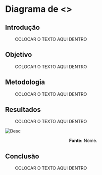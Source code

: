 # Diagrama de <>

## Introdução

<div align="justify">&emsp;&emsp;
COLOCAR O TEXTO AQUI DENTRO
</div>

## Objetivo

<div align="justify">&emsp;&emsp;
COLOCAR O TEXTO AQUI DENTRO
</div>

## Metodologia

<div align="justify">&emsp;&emsp;
COLOCAR O TEXTO AQUI DENTRO
</div>

## Resultados

<div align="justify">&emsp;&emsp;
COLOCAR O TEXTO AQUI DENTRO
</div>

![Desc](link)

<center><b>Fonte:</b> Nome.</center>

</details>

## Conclusão

<div align="justify">&emsp;&emsp;
COLOCAR O TEXTO AQUI DENTRO
</div>